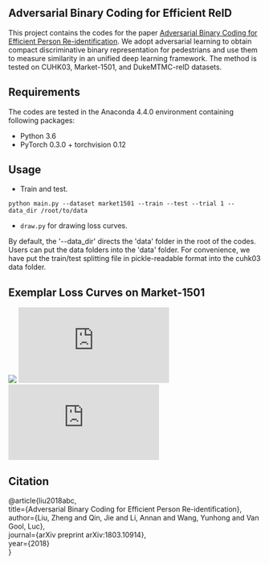 ## Adversarial Binary Coding for Efficient ReID
This project contains the codes for the paper [Adversarial Binary Coding for Efficient Person Re-identification](http://arxiv.org/abs/1803.10914). We adopt adversarial learning to obtain compact discriminative binary representation for pedestrians and use them to measure similarity in an unified deep learning framework. The method is tested on CUHK03, Market-1501, and DukeMTMC-reID datasets.

## Requirements
The codes are tested in the Anaconda 4.4.0 environment containing following packages:
- Python 3.6
- PyTorch 0.3.0 + torchvision 0.12

## Usage
- Train and test.
```Shell
python main.py --dataset market1501 --train --test --trial 1 --data_dir /root/to/data
```
- ```draw.py``` for drawing loss curves.

By default, the '--data_dir' directs the 'data' folder in the root of the codes. Users can put the data folders into the 'data' folder. For convenience, we have put the train/test splitting file in pickle-readable format into the cuhk03 data folder.

## Exemplar Loss Curves on Market-1501
![](blob:null/a540e678-e387-44dd-87fd-43092e34a4ac)  ![](https://github.com/dongb5/AdversarialBinaryCoding4ReID/blob/master/figs/D_loss.pdf) ![](https://github.com/dongb5/AdversarialBinaryCoding4ReID/blob/master/figs/G_loss.pdf)

## Citation
@article{liu2018abc,   
  title={Adversarial Binary Coding for Efficient Person Re-identification},   
  author={Liu, Zheng and Qin, Jie and Li, Annan and Wang, Yunhong and Van Gool, Luc},   
  journal={arXiv preprint arXiv:1803.10914},   
  year={2018}   
}

